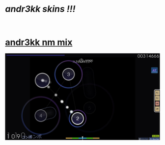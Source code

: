 # ***andr3kk skins !!!***
<br>

# [andr3kk nm mix](https://drive.google.com/file/d/1-1v-Gm9V2IpozXaIBBCKJqOyaztdHpNb/view?usp=sharing)
<img src="andr3kk mix.jpg">
